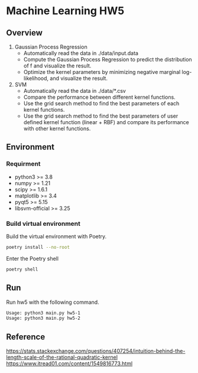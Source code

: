 # Machine Learning HW5

## Overview
1. Gaussian Process Regression
    - Automatically read the data in ./data/input.data
    - Compute the Gaussian Process Regression to predict the distribution of f and visualize the result.
    - Optimize the kernel parameters by minimizing negative marginal log-likelihood, and visualize the result.
2. SVM
    - Automatically read the data in ./data/*.csv
    - Compare the performance between different kernel functions.
    - Use the grid search method to find the best parameters of each kernel functions.
    - Use the grid search method to find the best parameters of user defined kernel function (linear + RBF) and compare its performance with other kernel functions.

## Environment

### Requirment
- python3 >= 3.8
- numpy >= 1.21
- scipy >= 1.6.1
- matplotlib >= 3.4
- pyqt5 >= 5.15
- libsvm-official >= 3.25

### Build virtual environment
Build the virtual environment with Poetry.

``` bash
poetry install --no-root
```

Enter the Poetry shell

``` bash
poetry shell
```

## Run

Run hw5 with the following command.

``` bash
Usage: python3 main.py hw5-1
Usage: python3 main.py hw5-2
```

## Reference
https://stats.stackexchange.com/questions/407254/intuition-behind-the-length-scale-of-the-rational-quadratic-kernel
https://www.itread01.com/content/1549816773.html
